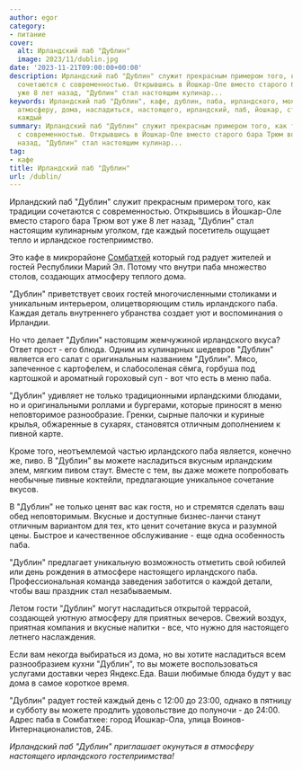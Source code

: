 ```yaml
---
author: egor
category:
- питание
cover:
  alt: Ирландский паб "Дублин"
  image: 2023/11/dublin.jpg
date: '2023-11-21T09:00:00+00:00'
description: Ирландский паб "Дублин" служит прекрасным примером того, как традиции
  сочетаются с современностью. Открывшись в Йошкар-Оле вместо старого бара Трюм вот
  уже 8 лет назад, "Дублин" стал настоящим кулинар...
keywords: Ирландский паб "Дублин", кафе, дублин, паба, ирландского, можете, гостей,
  атмосферу, дома, насладиться, настоящего, ирландский, паб, йошкар, стал, настоящим,
  каждый
summary: Ирландский паб "Дублин" служит прекрасным примером того, как традиции сочетаются
  с современностью. Открывшись в Йошкар-Оле вместо старого бара Трюм вот уже 8 лет
  назад, "Дублин" стал настоящим кулинар...
tag:
- кафе
title: Ирландский паб "Дублин"
url: /dublin/
---
```


Ирландский паб "Дублин" служит прекрасным примером того, как традиции сочетаются с современностью. Открывшись в Йошкар-Оле вместо старого бара Трюм вот уже 8 лет назад, "Дублин" стал настоящим кулинарным уголком, где каждый посетитель ощущает тепло и ирландское гостеприимство.

Это кафе в микрорайоне [Сомбатхей](/sombathej/) который год радует жителей и гостей Республики Марий Эл. Потому что внутри паба множество столов, создающих атмосферу теплого дома.

"Дублин" приветствует своих гостей многочисленными столиками и уникальным интерьером, олицетворяющим стиль ирландского паба. Каждая деталь внутреннего убранства создает уют и воспоминания о Ирландии.

Но что делает "Дублин" настоящим жемчужиной ирландского вкуса? Ответ прост \- его блюда. Одним из кулинарных шедевров "Дублин" является его салат с оригинальным названием "Дублин". Мясо, запеченное с картофелем, и слабосоленая сёмга, горбуша под картошкой и ароматный гороховый суп \- вот что есть в меню паба.

"Дублин" удивляет не только традиционными ирландскими блюдами, но и оригинальными роллами и бургерами, которые приносят в меню неповторимое разнообразие. Гренки, сырные палочки и куриные крылья, обжаренные в сухарях, становятся отличным дополнением к пивной карте.

Кроме того, неотъемлемой частью ирландского паба является, конечно же, пиво. В "Дублин" вы можете насладиться вкусным ирландским элем, мягким пивом стаут. Вместе с тем, вы даже можете попробовать необычные пивные коктейли, предлагающие уникальное сочетание вкусов.

В "Дублин" не только ценят вас как гостя, но и стремятся сделать ваш обед неповторимым. Вкусные и доступные бизнес\-ланчи станут отличным вариантом для тех, кто ценит сочетание вкуса и разумной цены. Быстрое и качественное обслуживание \- еще одна особенность паба.

"Дублин" предлагает уникальную возможность отметить свой юбилей или день рождения в атмосфере настоящего ирландского паба. Профессиональная команда заведения заботится о каждой детали, чтобы ваш праздник стал незабываемым.

Летом гости "Дублин" могут насладиться открытой террасой, создающей уютную атмосферу для приятных вечеров. Свежий воздух, приятная компания и вкусные напитки \- все, что нужно для настоящего летнего наслаждения.

Если вам некогда выбираться из дома, но вы хотите насладиться всем разнообразием кухни "Дублин", то вы можете воспользоваться услугами доставки через Яндекс.Еда. Ваши любимые блюда будут у вас дома в самое короткое время.

"Дублин" радует гостей каждый день с 12:00 до 23:00, однако в пятницу и субботу вы можете продлить удовольствие до полуночи - до 24:00. Адрес паба в Сомбатхее: город Йошкар-Ола, улица Воинов-Интернационалистов, 24Б.

_Ирландский паб "Дублин" приглашает окунуться в атмосферу настоящего ирландского гостеприимства!_